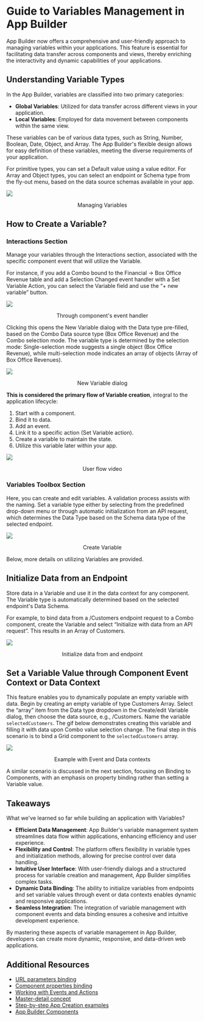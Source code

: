 # Guide to Variables Management in App Builder

App Builder now offers a comprehensive and user-friendly approach to managing variables within your applications. This feature is essential for facilitating data transfer across components and views, thereby enriching the interactivity and dynamic capabilities of your applications.

## Understanding Variable Types

In the App Builder, variables are classified into two primary categories:

- **Global Variables**: Utilized for data transfer across different views in your application.
- **Local Variables**: Employed for data movement between components within the same view.

These variables can be of various data types, such as String, Number, Boolean, Date, Object, and Array. The App Builder's flexible design allows for easy definition of these variables, meeting the diverse requirements of your application.

For primitive types, you can set a Default value using a value editor. For Array and Object types, you can select an endpoint or Schema type from the fly-out menu, based on the data source schemas available in your app.

<img src="../images/state-and-context/3.png" srcset="../images/state-and-context/3.png 2x" />
<p style="text-align:center;">Managing Variables</p>

## How to Create a Variable?

### Interactions Section
Manage your variables through the Interactions section, associated with the specific component event that will utilize the Variable.

For instance, if you add a Combo bound to the Financial -> Box Office Revenue table and add a Selection Changed event handler with a Set Variable Action, you can select the Variable field and use the “+ new variable” button.

<img src="../images/state-and-context/4.png" srcset="../images/state-and-context/4.png 2x" />
<p style="text-align:center;">Through component's event handler</p>

Clicking this opens the New Variable dialog with the Data type pre-filled, based on the Combo Data source type (Box Office Revenue) and the Combo selection mode. The variable type is determined by the selection mode: Single-selection mode suggests a single object (Box Office Revenue), while multi-selection mode indicates an array of objects (Array of Box Office Revenues).

<img src="../images/state-and-context/5.png" srcset="../images/state-and-context/5.png 2x" />
<p style="text-align:center;">New Variable dialog</p>

**This is considered the primary flow of Variable creation**, integral to the application lifecycle:

1. Start with a component.
2. Bind it to data.
3. Add an event.
4. Link it to a specific action (Set Variable action).
5. Create a variable to maintain the state.
6. Utilize this variable later within your app.

<img src="../images/state-and-context/6.gif" srcset="../images/state-and-context/6.gif 2x" />
<p style="text-align:center;">User flow video</p>

### Variables Toolbox Section

Here, you can create and edit variables. A validation process assists with the naming. Set a variable type either by selecting from the predefined drop-down menu or through automatic initialization from an API request, which determines the Data Type based on the Schema data type of the selected endpoint.

<img src="../images/state-and-context/7.png" srcset="../images/state-and-context/7.png 2x" />
<p style="text-align:center;">Create Variable</p>

Below, more details on utilizing Variables are provided.

## Initialize Data from an Endpoint 

Store data in a Variable and use it in the data context for any component. The Variable type is automatically determined based on the selected endpoint's Data Schema.

For example, to bind data from a /Customers endpoint request to a Combo component, create the Variable and select “Initialize with data from an API request”. This results in an Array of Customers.

<img src="../images/state-and-context/8.gif" srcset="../images/state-and-context/8.gif 2x" />
<p style="text-align:center;">Initialize data from and endpoint</p>

## Set a Variable Value through Component Event Context or Data Context

This feature enables you to dynamically populate an empty variable with data. Begin by creating an empty variable of type Customers Array. Select the “array” item from the Data type dropdown in the Create/edit Variable dialog, then choose the data source, e.g., /Customers. Name the variable `selectedCustomers`. The gif below demonstrates creating this variable and filling it with data upon Combo value selection change. The final step in this scenario is to bind a Grid component to the `selectedCustomers` array.

<img src="../images/state-and-context/9.gif" srcset="../images/state-and-context/9.gif 2x" />
<p style="text-align:center;">Example with Event and Data contexts</p>

A similar scenario is discussed in the next section, focusing on Binding to Components, with an emphasis on property binding rather than setting a Variable value.

## Takeaways

What we've learned so far while building an application with Variables?

- **Efficient Data Management**: App Builder's variable management system streamlines data flow within applications, enhancing efficiency and user experience.
- **Flexibility and Control**: The platform offers flexibility in variable types and initialization methods, allowing for precise control over data handling.
- **Intuitive User Interface**: With user-friendly dialogs and a structured process for variable creation and management, App Builder simplifies complex tasks.
- **Dynamic Data Binding**: The ability to initialize variables from endpoints and set variable values through event or data contexts enables dynamic and responsive applications.
- **Seamless Integration**: The integration of variable management with component events and data binding ensures a cohesive and intuitive development experience.

By mastering these aspects of variable management in App Builder, developers can create more dynamic, responsive, and data-driven web applications.

## Additional Resources

<div class="divider--half"></div>

* [URL parameters binding](url-parameters-binding.md)
* [Component properties binding](component-properties-binding.md)
* [Working with Events and Actions](working-with-events-and-actions.md)
* [Master-detail concept](../master-detail/master-detail.md)
* [Step-by-step App Creation examples](../master-detail/step-by-step-examples.md)
* [App Builder Components](../indigo-design-app-builder-components.md)